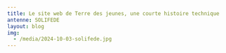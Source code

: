 ```yaml
---
title: Le site web de Terre des jeunes, une courte histoire technique
antenne: SOLIFEDE
layout: blog
img:
  - /media/2024-10-03-solifede.jpg
---
```


